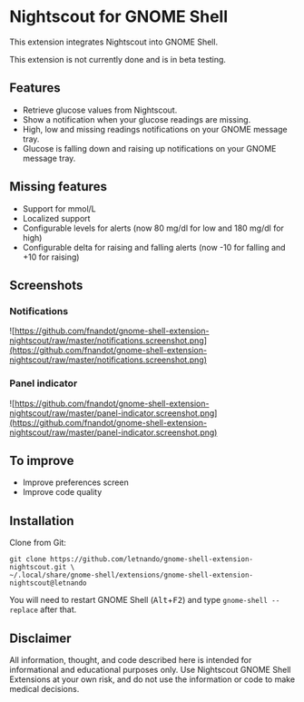 # Nightscout for GNOME Shell
This extension integrates Nightscout into GNOME Shell.

This extension is not currently done and is in beta testing.

## Features
* Retrieve glucose values from Nightscout.
* Show a notification when your glucose readings are missing.
* High, low and missing readings notifications on your GNOME message tray.
* Glucose is falling down and raising up notifications on your GNOME message tray.

## Missing features
* Support for mmol/L
* Localized support
* Configurable levels for alerts (now 80 mg/dl for low and 180 mg/dl for high)
* Configurable delta for raising and falling alerts (now -10 for falling and +10 for raising)

## Screenshots

### Notifications
![https://github.com/fnandot/gnome-shell-extension-nightscout/raw/master/notifications.screenshot.png](https://github.com/fnandot/gnome-shell-extension-nightscout/raw/master/notifications.screenshot.png)

### Panel indicator
![https://github.com/fnandot/gnome-shell-extension-nightscout/raw/master/panel-indicator.screenshot.png](https://github.com/fnandot/gnome-shell-extension-nightscout/raw/master/panel-indicator.screenshot.png)

## To improve
* Improve preferences screen
* Improve code quality

## Installation
Clone from Git:
```
git clone https://github.com/letnando/gnome-shell-extension-nightscout.git \
~/.local/share/gnome-shell/extensions/gnome-shell-extension-nightscout@letnando
```

You will need to restart GNOME Shell (<kbd>Alt</kbd>+<kbd>F2</kbd>) and type `gnome-shell --replace` after that.

## Disclaimer
All information, thought, and code described here is intended for informational and educational purposes only. Use Nightscout GNOME Shell Extensions at your own risk, and do not use the information or code to make medical decisions.


